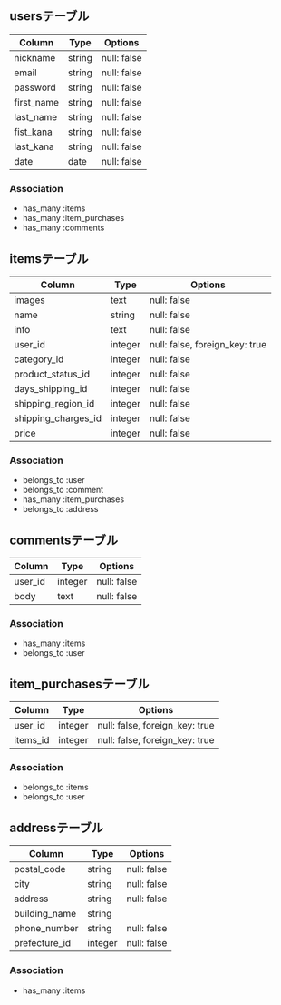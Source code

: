## usersテーブル

|Column|Type|Options|
|------|----|-------|
|nickname|string|null: false|
|email|string|null: false|
|password|string|null: false|
|first_name|string|null: false|
|last_name|string|null: false|
|fist_kana|string|null: false|
|last_kana|string|null: false|
|date|date|null: false|


### Association
- has_many :items
- has_many :item_purchases
- has_many :comments


## itemsテーブル

|Column|Type|Options|
|------|----|-------|
|images|text|null: false|
|name|string|null: false|
|info|text|null: false|
|user_id|integer|null: false, foreign_key: true|
|category_id|integer|null: false|
|product_status_id|integer|null: false|
|days_shipping_id|integer|null: false|
|shipping_region_id|integer|null: false|
|shipping_charges_id|integer|null: false|
|price|integer|null: false|



### Association
- belongs_to :user
- belongs_to :comment
- has_many :item_purchases
- belongs_to :address


## commentsテーブル

|Column|Type|Options|
|------|----|-------|
|user_id|integer|null: false| foreign_key: true|
|body|text|null: false|

### Association
- has_many :items
- belongs_to :user

## item_purchasesテーブル

|Column|Type|Options|
|------|----|-------|
|user_id|integer|null: false, foreign_key: true|
|items_id|integer|null: false, foreign_key: true|


### Association
- belongs_to :items
- belongs_to :user

## addressテーブル

|Column|Type|Options|
|------|----|-------|
|postal_code|string|null: false|
|city|string|null: false|
|address|string|null: false|
|building_name|string|
|phone_number|string|null: false|
|prefecture_id|integer|null: false|


### Association
- has_many :items

